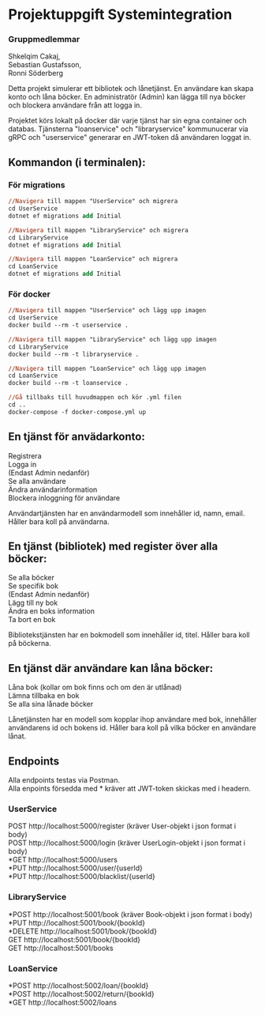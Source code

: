 # Projektuppgift Systemintegration

### Gruppmedlemmar

Shkelqim Cakaj,<br>
Sebastian Gustafsson,<br>
Ronni Söderberg<br>

Detta projekt simulerar ett bibliotek och lånetjänst. En användare kan skapa konto och låna böcker. En administratör (Admin) kan lägga till nya böcker och blockera användare från att logga in.

Projektet körs lokalt på docker där varje tjänst har sin egna container och databas. Tjänsterna "loanservice" och "libraryservice" kommunucerar via gRPC och "userservice" generarar en JWT-token då användaren loggat in.

## Kommandon (i terminalen):

### För migrations

```ps
//Navigera till mappen "UserService" och migrera
cd UserService
dotnet ef migrations add Initial

//Navigera till mappen "LibraryService" och migrera
cd LibraryService
dotnet ef migrations add Initial

//Navigera till mappen "LoanService" och migrera
cd LoanService
dotnet ef migrations add Initial
```

### För docker

```ps
//Navigera till mappen "UserService" och lägg upp imagen
cd UserService
docker build --rm -t userservice .

//Navigera till mappen "LibraryService" och lägg upp imagen
cd LibraryService
docker build --rm -t libraryservice .

//Navigera till mappen "LoanService" och lägg upp imagen
cd LoanService
docker build --rm -t loanservice .

//Gå tillbaks till huvudmappen och kör .yml filen
cd ..
docker-compose -f docker-compose.yml up
```

## En tjänst för anvädarkonto:

Registrera<br>
Logga in<br>
(Endast Admin nedanför)<br>
Se alla användare<br>
Ändra användarinformation<br>
Blockera inloggning för användare<br>

Användartjänsten har en användarmodell som innehåller id, namn, email. Håller bara koll på användarna.

## En tjänst (bibliotek) med register över alla böcker:

Se alla böcker<br>
Se specifik bok<br>
(Endast Admin nedanför)<br>
Lägg till ny bok<br>
Ändra en boks information<br>
Ta bort en bok<br>

Bibliotekstjänsten har en bokmodell som innehåller id, titel. Håller bara koll på böckerna.

## En tjänst där användare kan låna böcker:

Låna bok (kollar om bok finns och om den är utlånad)<br>
Lämna tillbaka en bok<br>
Se alla sina lånade böcker<br>

Lånetjänsten har en modell som kopplar ihop användare med bok, innehåller användarens id och bokens id. Håller bara koll på vilka böcker en användare lånat.

## Endpoints

Alla endpoints testas via Postman.<br>
Alla enpoints försedda med \* kräver att JWT-token skickas med i headern.

### UserService

POST http://localhost:5000/register (kräver User-objekt i json format i body)<br>
POST http://localhost:5000/login (kräver UserLogin-objekt i json format i body)<br>
*GET http://localhost:5000/users<br>
*PUT http://localhost:5000/user/{userId}<br>
\*PUT http://localhost:5000/blacklist/{userId}<br>

### LibraryService

*POST http://localhost:5001/book (kräver Book-objekt i json format i body)<br>
*PUT http://localhost:5001/book/{bookId}<br>
\*DELETE http://localhost:5001/book/{bookId}<br>
GET http://localhost:5001/book/{bookId}<br>
GET http://localhost:5001/books<br>

### LoanService

*POST http://localhost:5002/loan/{bookId}<br>
*POST http://localhost:5002/return/{bookId}<br>
\*GET http://localhost:5002/loans<br>
